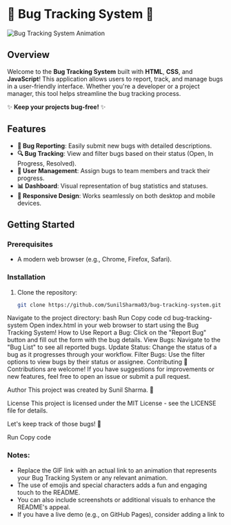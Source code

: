 # 🐞 Bug Tracking System 🐞

![Bug Tracking System Animation](https://media.giphy.com/media/3o7buirY8g0g0g0g0g/giphy.gif) <!-- Replace with your own animation link -->

## Overview

Welcome to the **Bug Tracking System** built with **HTML**, **CSS**, and **JavaScript**! This application allows users to report, track, and manage bugs in a user-friendly interface. Whether you're a developer or a project manager, this tool helps streamline the bug tracking process.

✨ **Keep your projects bug-free!** ✨

## Features

- **📝 Bug Reporting**: Easily submit new bugs with detailed descriptions.
- **🔍 Bug Tracking**: View and filter bugs based on their status (Open, In Progress, Resolved).
- **👤 User Management**: Assign bugs to team members and track their progress.
- **📊 Dashboard**: Visual representation of bug statistics and statuses.
- **🔄 Responsive Design**: Works seamlessly on both desktop and mobile devices.

## Getting Started

### Prerequisites

- A modern web browser (e.g., Chrome, Firefox, Safari).

### Installation

1. Clone the repository:
   ```bash
   git clone https://github.com/SunilSharma03/bug-tracking-system.git
Navigate to the project directory:
bash
Run
Copy code
cd bug-tracking-system
Open index.html in your web browser to start using the Bug Tracking System!
How to Use
Report a Bug: Click on the "Report Bug" button and fill out the form with the bug details.
View Bugs: Navigate to the "Bug List" to see all reported bugs.
Update Status: Change the status of a bug as it progresses through your workflow.
Filter Bugs: Use the filter options to view bugs by their status or assignee.
Contributing
🤝 Contributions are welcome! If you have suggestions for improvements or new features, feel free to open an issue or submit a pull request.

Author
This project was created by Sunil Sharma. 🌟

License
This project is licensed under the MIT License - see the LICENSE file for details.

Let's keep track of those bugs! 🚀

Run
Copy code

### Notes:
- Replace the GIF link with an actual link to an animation that represents your Bug Tracking System or any relevant animation.
- The use of emojis and special characters adds a fun and engaging touch to the README.
- You can also include screenshots or additional visuals to enhance the README's appeal.
- If you have a live demo (e.g., on GitHub Pages), consider adding a link to
